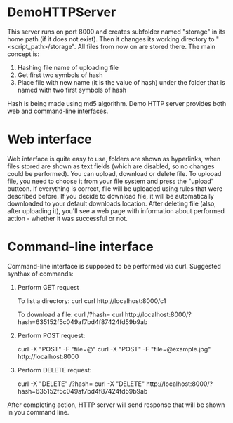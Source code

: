 # DemoHTTPServer

This server runs on port 8000 and creates subfolder named "storage" in its home path (if it does not exist). Then it 
changes its working directory to "<script_path>/storage".
All files from now on are stored there. The main concept is:
1) Hashing file name of uploading file
2) Get first two symbols of hash
3) Place file with new name (it is the value of hash) under the folder that is named with two first symbols of hash

Hash is being made using md5 algorithm.
Demo HTTP server provides both web and command-line interfaces.

# Web interface
Web interface is quite easy to use, folders are shown as hyperlinks, when files stored are shown as text fields
(which are disabled, so no changes could be performed). You can upload, download or delete file. To uplooad file, 
you need to choose it from your file system and press the "upload" butteon. If everything is correct, file will be 
uploaded using rules that were described before. If you decide to download file, it will be automatically downloaded
to your default downloads location. After deleting file (also, after uploading it), you'll see a web page with information 
about  performed action - whether it was successful or not. 

# Command-line interface
Command-line interface is supposed to be performed via curl. Suggested synthax of commands:
1) Perform GET request
    
    To list a directory: 
      curl <host>
      curl http://localhost:8000/c1
      
    To download a file:
      curl <host>/?hash=<file hash>
      curl http://localhost:8000/?hash=635152f5c049af7bd4f87424fd59b9ab
      
2) Perform POST request:
    
    curl -X "POST" -F "file=@<file name>" <host>
    curl -X "POST" -F "file=@example.jpg" http://localhost:8000
    
3) Perform DELETE request:

    curl -X "DELETE" <host>/?hash=<file hash>
    curl -X "DELETE" http://localhost:8000/?hash=635152f5c049af7bd4f87424fd59b9ab
    
After completing action, HTTP server will send response that will be shown in you command line.
